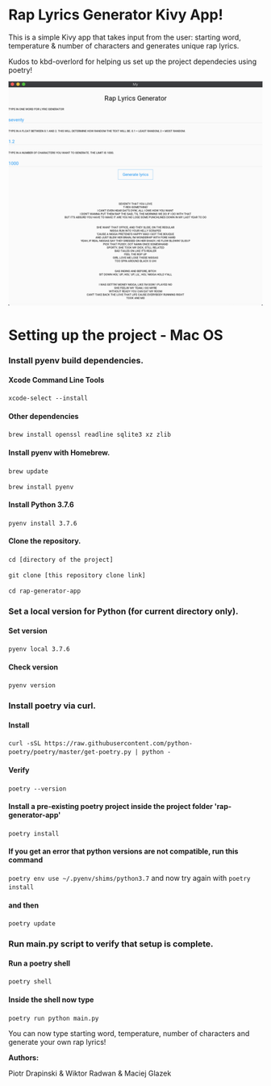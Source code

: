 # Rap Lyrics Generator Kivy App!

This is a simple Kivy app that takes input from the user: starting word, temperature & number of characters and generates unique rap lyrics.

Kudos to kbd-overlord for helping us set up the project dependecies using poetry!
 
![alt text](https://github.com/pdrapi/rap-generator-app/blob/main/screen.png "App")

# Setting up the project - Mac OS

### Install pyenv build dependencies.

#### Xcode Command Line Tools
```xcode-select --install```

#### Other dependencies

```brew install openssl readline sqlite3 xz zlib```

#### Install pyenv with Homebrew.

```brew update ```

```brew install pyenv```

#### Install Python 3.7.6

```pyenv install 3.7.6```

#### Clone the repository.

```cd [directory of the project]```

```git clone [this repository clone link]```

```cd rap-generator-app```

### Set a local version for Python (for current directory only).

#### Set version
```pyenv local 3.7.6```

#### Check version
```pyenv version```

### Install poetry via curl.

#### Install
```curl -sSL https://raw.githubusercontent.com/python-poetry/poetry/master/get-poetry.py | python -```

#### Verify
```poetry --version```


#### Install a pre-existing poetry project inside the project folder 'rap-generator-app'
```poetry install```

#### If you get an error that python versions are not compatible, run this command

```poetry env use ~/.pyenv/shims/python3.7```
and now try again with
```poetry install```

#### and then

```poetry update```

### Run main.py script to verify that setup is complete.

#### Run a poetry shell
```poetry shell```

#### Inside the shell now type
```poetry run python main.py```

You can now type starting word, temperature, number of characters and generate your own rap lyrics!

**Authors:**

Piotr Drapinski & Wiktor Radwan & Maciej Glazek


